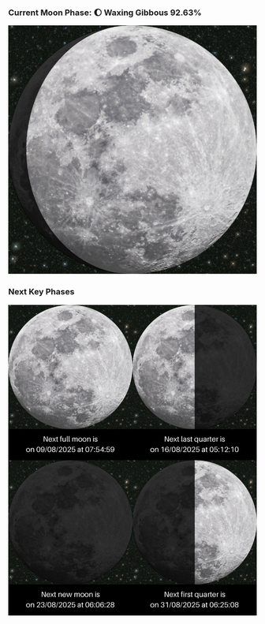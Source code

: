 ### Current Moon Phase: 🌔 Waxing Gibbous 92.63%
![Moon Phase](moonphase.png)
### Next Key Phases
![Gallery](gallery.png)